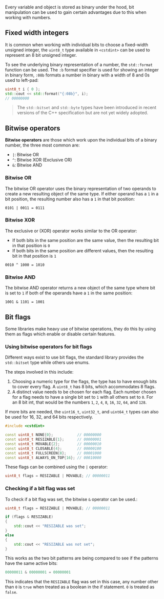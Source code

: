 Every variable and object is stored as binary under the hood, bit manipulation can be used to gain certain advantages due to this when working with numbers.

## Fixed width integers
It is common when working with individual bits to choose a fixed-width unsigned integer, the `uint8_t` type available in `<cstdint>` can be used to represent an 8 bit unsigned integer.

To see the underlying binary representation of a number, the `std::format` function can be used. The `:b` format specifier is used for showing an integer in binary form, `:08b` formats a number in binary with a width of 8 and 0s used to left-pad:

```cpp
uint8_t i { 0 };
std::cout << std::format("{:08b}", i);
// 00000000
```

> The `std::bitset` and `std::byte` types have been introduced in recent versions of the C++ specification but are not yet widely adopted.

## Bitwise operators
**Bitwise operators** are those which work upon the individual bits of a binary number, the three most common are:

- `|`: Bitwise OR
- `^`: Bitwise XOR (Exclusive OR)
- `&`: Bitwise AND

### Bitwise OR
The bitwise OR operator uses the binary representation of two operands to create a new resulting object of the same type. If either operand has a `1` in a bit position, the resulting number also has a `1` in that bit position:

```
0101 | 0011 = 0111
```

### Bitwise XOR
The exclusive or (XOR) operator works similar to the OR operator:

- If both bits in the same position are the same value, then the resulting bit in that position is `0`
- If both bits in the same position are different values, then the resulting bit in that position is `1`

```
0010 ^ 1000 = 1010
```

### Bitwise AND
The bitwise AND operator returns a new object of the same type where bit is set to `1` if both of the operands have a `1` in the same position:

```
1001 & 1101 = 1001
```

## Bit flags
Some libraries make heavy use of bitwise operations, they do this by using them as flags which enable or disable certain features.

### Using bitwise operators for bit flags
Different ways exist to use bit flags, the standard library provides the `std::bitset` type while others use enums.

The steps involved in this include:

1. Choosing a numeric type for the flags, the type has to have enough bits to cover every flag. A `uint8_t` has 8 bits, which accommodates 8 flags.
2. A distinct value needs to be chosen for each flag. Each number chosen for a flag needs to have a single bit set to `1` with all others set to `0`. For an 8 bit int, that would be the numbers `1`, `2`, `4`, `8`, `16`, `32`, `64`, and `128`.

If more bits are needed, the `uint16_t`, `uint32_t`, and `uint64_t` types can also be used for 16, 32, and 64 bits respectively.

```cpp
#include <cstdint>

const uint8_t NONE{0};           // 00000000
const uint8_t RESIZABLE{1};      // 00000001
const uint8_t MOVABLE{2};        // 00000010
const uint8_t CLOSABLE{4};       // 00000100
const uint8_t FULLSCREEN{8};     // 00001000
const uint8_t ALWAYS_ON_TOP{16}; // 00010000
```

These flags can be combined using the `|` operator:

```cpp
uint8_t flags = RESIZABLE | MOVABLE; // 00000011
```

### Checking if a bit flag was set
To check if a bit flag was set, the bitwise `&` operator can be used.:

```cpp
uint8_t flags = RESIZABLE | MOVABLE; // 00000011

if (flags & RESIZABLE)
{
	std::cout << "RESIZABLE was set";
}
else
{
	std::cout << "RESIZABLE was not set";
}
```

This works as the two bit patterns are being compared to see if the patterns have the same active bits:

```cpp
00000011 & 00000001 = 00000001
```

This indicates that the `RESIZABLE` flag was set in this case, any number other than `0` is `true` when treated as a boolean in the if statement. `0` is treated as `false`.
